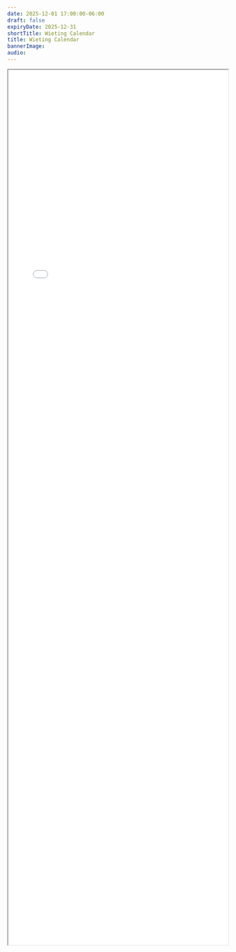 ```yaml
---
date: 2025-12-01 17:00:00-06:00
draft: false
expiryDate: 2025-12-31
shortTitle: Wieting Calendar  
title: Wieting Calendar
bannerImage: 
audio: 
---
```

<iframe src="/calendar/index.html" width="100%" height="2000px"></iframe>
